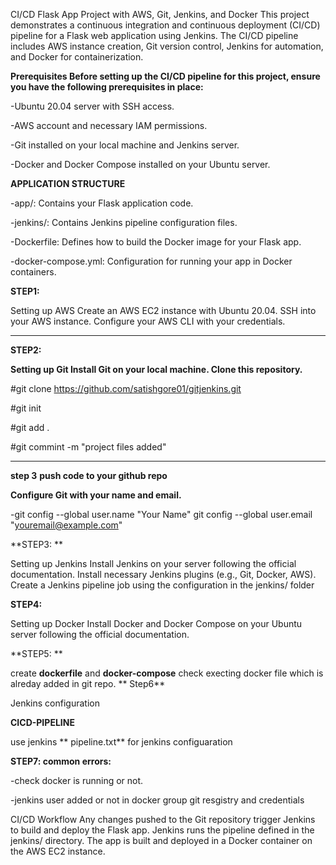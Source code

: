 CI/CD Flask App Project with AWS, Git, Jenkins, and Docker This project demonstrates a continuous integration and continuous deployment (CI/CD) pipeline for a Flask web application using Jenkins. The CI/CD pipeline includes AWS instance creation, Git version control, Jenkins for automation, and Docker for containerization.

**Prerequisites Before setting up the CI/CD pipeline for this project, ensure you have the following prerequisites in place:**

-Ubuntu 20.04 server with SSH access.

-AWS account and necessary IAM permissions. 

-Git installed on your local machine and Jenkins server. 

-Docker and Docker Compose installed on your Ubuntu server.

**APPLICATION STRUCTURE**

-app/: 
Contains your Flask application code.

-jenkins/: Contains Jenkins pipeline configuration files.

-Dockerfile: Defines how to build the Docker image for your Flask app.

-docker-compose.yml: Configuration for running your app in Docker containers.

**STEP1:**

Setting up AWS Create an AWS EC2 instance with Ubuntu 20.04. SSH into your AWS instance. Configure your AWS CLI with your credentials.

-----------------------------------------------------------------------------------------------------------------------

**STEP2:**

**Setting up Git Install Git on your local machine. Clone this repository.**

#git clone https://github.com/satishgore01/gitjenkins.git

#git init

#git add .

#git commint -m "project files added"

-------------------------------------------------------------------------------------------------------------------------

**step 3**
  **push code to your github repo**

**Configure Git with your name and email.**

-git config --global user.name "Your Name" git config --global user.email "youremail@example.com"

**STEP3: **

Setting up Jenkins Install Jenkins on your server following the official documentation. Install necessary Jenkins plugins (e.g., Git, Docker, AWS). Create a Jenkins pipeline job using the configuration in the jenkins/ folder

**STEP4:**

Setting up Docker Install Docker and Docker Compose on your Ubuntu server following the official documentation.

**STEP5: **

create **dockerfile** and **docker-compose** check execting docker file which is alreday added in git repo.
**
Step6**

Jenkins configuration

**CICD-PIPELINE** 

   use jenkins ** pipeline.txt** for jenkins configuaration 

**STEP7: common errors:** 

-check docker is running or not. 

-jenkins user added or not in docker group git resgistry and credentials

CI/CD Workflow Any changes pushed to the Git repository trigger Jenkins to build and deploy the Flask app. Jenkins runs the pipeline defined in the jenkins/ directory. The app is built and deployed in a Docker container on the AWS EC2 instance.



